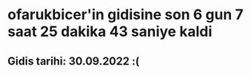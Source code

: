 # ofarukbicer'in gidisine son 6 gun 7 saat 25 dakika 43 saniye kaldi

## Gidis tarihi: 30.09.2022 :(